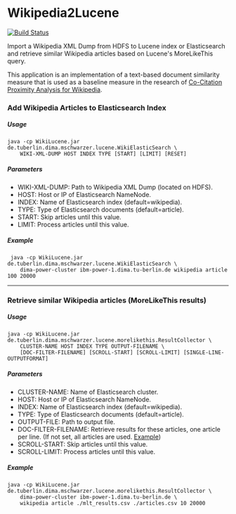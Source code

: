 Wikipedia2Lucene
================

[![Build Status](https://drone.io/github.com/mschwarzer/Wikipedia2Lucene/status.png)](https://drone.io/github.com/mschwarzer/Wikipedia2Lucene/latest)

Import a Wikipedia XML Dump from HDFS to Lucene index or Elasticsearch and retrieve similar Wikipedia articles based on Lucene's MoreLikeThis query. 

This application is an implementation of a text-based document similarity measure that is used as a baseline measure in the research of [Co-Citation Proximity Analysis for Wikipedia](https://github.com/TU-Berlin/cpa-demo).

### Add Wikipedia Articles to Elasticsearch Index

##### Usage
```
java -cp WikiLucene.jar de.tuberlin.dima.mschwarzer.lucene.WikiElasticSearch \
    WIKI-XML-DUMP HOST INDEX TYPE [START] [LIMIT] [RESET]
```

##### Parameters
 * WIKI-XML-DUMP: Path to Wikipedia XML Dump (located on HDFS).
 * HOST: Host or IP of Elasticsearch NameNode.
 * INDEX: Name of Elasticsearch index (default=wikipedia).
 * TYPE: Type of Elasticsearch documents (default=article).
 * START: Skip articles until this value.
 * LIMIT: Process articles until this value.
 
##### Example
```
 java -cp WikiLucene.jar de.tuberlin.dima.mschwarzer.lucene.WikiElasticSearch \
    dima-power-cluster ibm-power-1.dima.tu-berlin.de wikipedia article 100 20000
```
 
---

### Retrieve similar Wikipedia articles (MoreLikeThis results)

##### Usage
```
java -cp WikiLucene.jar de.tuberlin.dima.mschwarzer.lucene.morelikethis.ResultCollector \
    CLUSTER-NAME HOST INDEX TYPE OUTPUT-FILENAME \
    [DOC-FILTER-FILENAME] [SCROLL-START] [SCROLL-LIMIT] [SINGLE-LINE-OUTPUTFORMAT]
```

##### Parameters
 * CLUSTER-NAME: Name of Elasticsearch cluster.
 * HOST: Host or IP of Elasticsearch NameNode.
 * INDEX: Name of Elasticsearch index (default=wikipedia).
 * TYPE: Type of Elasticsearch documents (default=article).
 * OUTPUT-FILE: Path to output file. 
 * DOC-FILTER-FILENAME: Retrieve results for these articles, one article per line. (If not set, all articles are used. [Example](https://github.com/mschwarzer/Wikipedia2Lucene/blob/master/src/main/resources/articlenames.csv))
 * SCROLL-START: Skip articles until this value.
 * SCROLL-LIMIT: Process articles until this value.
    
##### Example
```
java -cp WikiLucene.jar de.tuberlin.dima.mschwarzer.lucene.morelikethis.ResultCollector \
    dima-power-cluster ibm-power-1.dima.tu-berlin.de \
    wikipedia article ./mlt_results.csv ./articles.csv 10 20000
```

